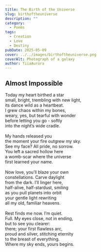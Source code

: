 ```yaml
---
title: The Birth of the Universe
slug: birthoftheuniverse
description: ""
category:
  - Poems
tags:
  - Creation
  - Love
  - Destiny
pubDate: 2025-05-09
cover: ../../images/birthoftheuniverse.png
coverAlt: Photograph of a galaxy
author: TiiaAurora
---
```


## Almost Impossible<br>

Today my heart birthed a star<br>
small, bright, trembling with new light,<br>
its dance wild as a heartbeat.<br>
I grew chaos within my bones,<br>
weary, yes, but tearful with wonder<br>
before letting you go - softly<br>
into the night’s wide cradle.<br>
<br>
My hands released you<br>
the moment your fire outgrew my sky.<br>
See my face? All pride, no sorrow.<br>
You left a sacred hollow here<br>
a womb-scar where the universe<br>
first learned your name.<br>
<br>
Now love, you’ll blaze your own<br>
constellations. Carve daylight<br>
from the dark. I’ll linger here,<br>
half-alive, half-stardust, smiling<br>
as you pull planets into orbit<br>
your gentle light rewriting<br>
all my old, familiar heavens.<br>
<br>
Rest finds me now. I’m quiet.<br>
Full. My eyes close, not in ending,<br>
but to see you clearer:<br>
there; your first flawless arc,<br>
proud and silver, stitching eternity<br>
to the breast of everything.<br>
Where my sky ends, yours begins.<br>
<br><br>
